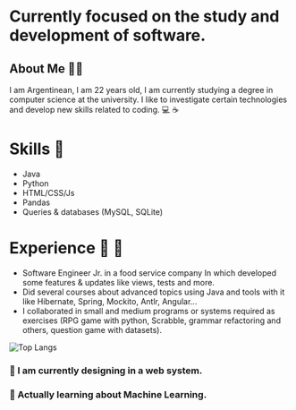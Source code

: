 # Currently focused on the study and development of software.

## About Me  🌌👾
I am Argentinean, I am 22 years old, 
I am currently studying a degree in computer science at the university.
I like to investigate certain technologies and develop new skills related to coding. 💻 ☕

# Skills 🧰 

- Java
- Python
- HTML/CSS/Js
- Pandas 
- Queries & databases (MySQL, SQLite)

# Experience :ninja: 🌟

- Software Engineer Jr. in a food service company
 In which developed some features & updates like views, tests and more.
- Did several courses about advanced topics using Java and tools with it like Hibernate, Spring, Mockito, Antlr, Angular...
- I collaborated in small and medium programs or systems required as exercises
 (RPG game with python, Scrabble, grammar refactoring and others, question game with datasets).  

![Top Langs](https://github-readme-stats.vercel.app/api/top-langs/?username=JJuanvolpe&hide_progress=true)
<!--
**JJuanVolpe/JJUANVOLPE** is a ✨ _special_ ✨ repository because its `README.md` (this file) appears on your GitHub profile.

Here are some ideas to get you started:

- 👯 I’m looking to collaborate on ...
- 🤔 I’m looking for help with ...
- 💬 Ask me about ...
- 📫 How to reach me: ...
- 😄 Pronouns: ...
- ⚡ Fun fact: ...
-->


### 🔭 I am currently designing in a web system.

### 🌱 Actually learning about Machine Learning.
